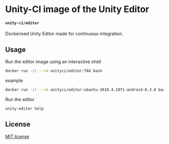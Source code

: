 # Unity-CI image of the Unity Editor

#### `unity-ci/editor`

Dockerised Unity Editor made for continuous integration.

## Usage

Run the editor image using an interactive shell

```bash
docker run -it --rm unityci/editor:TAG bash
```
example

```bash
docker run -it --rm unityci/editor:ubuntu-2018.4.18f1-android-0.3.0 bash
```


Run the editor 

```bash
unity-editor help
```

## License

[MIT license](https://github.com/Unity-CI/docker/blob/main/LICENSE)

